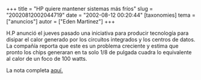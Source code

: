 +++
title = "HP quiere mantener sistemas más fríos"
slug = "20020812002044719"
date = "2002-08-12 00:20:44"
[taxonomies]
tema = ["anuncios"]
autor = ["Eden Martinez"]
+++

H.P anunció el jueves pasado una iniciativa para producir tecnología
para disipar el calor generado por los circuitos integrados y los
centros de datos. La compañía reporta que este es un problema creciente
y estima que pronto los chips generaran en ta solo 1/8 de pulgada cuadra
lo equivalente al calor de un foco de 100 watts.

La nota completa
[aquí.](http://www.infoworld.com/articles/hn/xml/02/08/06/020806hnheat.x)

